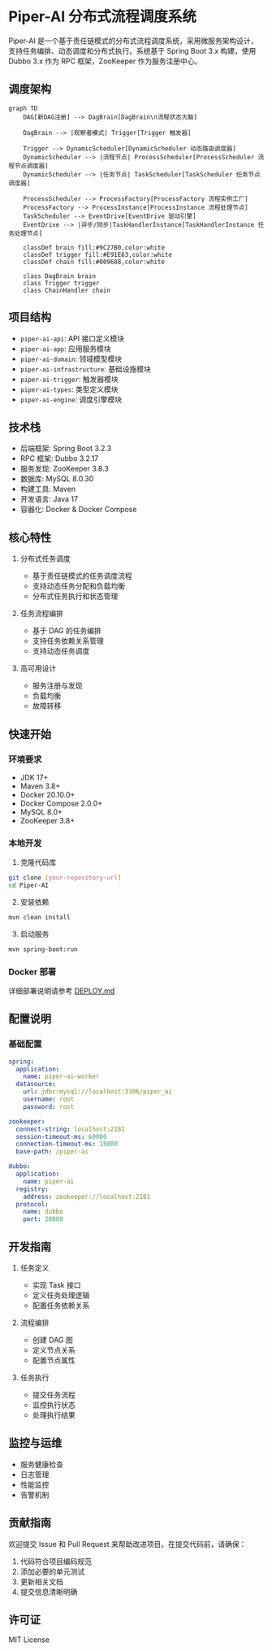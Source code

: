 # Piper-AI 分布式流程调度系统

Piper-AI 是一个基于责任链模式的分布式流程调度系统，采用微服务架构设计，支持任务编排、动态调度和分布式执行。系统基于 Spring Boot 3.x 构建，使用 Dubbo 3.x 作为 RPC 框架，ZooKeeper 作为服务注册中心。

## 调度架构

```mermaid
graph TD
    DAG[新DAG注册] --> DagBrain[DagBrain\n流程状态大脑]
  
    DagBrain --> |观察者模式| Trigger[Trigger 触发器]
  
    Trigger --> DynamicScheduler[DynamicScheduler 动态路由调度器]
    DynamicScheduler --> |流程节点| ProcessScheduler[ProcessScheduler 流程节点调度器]
    DynamicScheduler --> |任务节点| TaskScheduler[TaskScheduler 任务节点调度器]
  
    ProcessScheduler --> ProcessFactory[ProcessFactory 流程实例工厂]
    ProcessFactory --> ProcessInstance[ProcessInstance 流程处理节点]
    TaskScheduler --> EventDrive[EventDrive 驱动引擎]
    EventDrive --> |异步/同步|TaskHandlerInstance[TaskHandlerInstance 任务处理节点]

    classDef brain fill:#9C27B0,color:white
    classDef trigger fill:#E91E63,color:white
    classDef chain fill:#009688,color:white
  
    class DagBrain brain
    class Trigger trigger
    class ChainHandler chain
```

## 项目结构

- `piper-ai-api`: API 接口定义模块
- `piper-ai-app`: 应用服务模块
- `piper-ai-domain`: 领域模型模块
- `piper-ai-infrastructure`: 基础设施模块
- `piper-ai-trigger`: 触发器模块
- `piper-ai-types`: 类型定义模块
- `piper-ai-engine`: 调度引擎模块

## 技术栈

- 后端框架: Spring Boot 3.2.3
- RPC 框架: Dubbo 3.2.17
- 服务发现: ZooKeeper 3.8.3
- 数据库: MySQL 8.0.30
- 构建工具: Maven
- 开发语言: Java 17
- 容器化: Docker & Docker Compose

## 核心特性

1. 分布式任务调度

   - 基于责任链模式的任务调度流程
   - 支持动态任务分配和负载均衡
   - 分布式任务执行和状态管理
2. 任务流程编排

   - 基于 DAG 的任务编排
   - 支持任务依赖关系管理
   - 支持动态任务调度
3. 高可用设计

   - 服务注册与发现
   - 负载均衡
   - 故障转移

## 快速开始

### 环境要求

- JDK 17+
- Maven 3.8+
- Docker 20.10.0+
- Docker Compose 2.0.0+
- MySQL 8.0+
- ZooKeeper 3.8+

### 本地开发

1. 克隆代码库

```bash
git clone [your-repository-url]
cd Piper-AI
```

2. 安装依赖

```bash
mvn clean install
```

3. 启动服务

```bash
mvn spring-boot:run
```

### Docker 部署

详细部署说明请参考 [DEPLOY.md](DEPLOY.md)

## 配置说明

### 基础配置

```yaml
spring:
  application:
    name: piper-ai-worker
  datasource:
    url: jdbc:mysql://localhost:3306/piper_ai
    username: root
    password: root

zookeeper:
  connect-string: localhost:2181
  session-timeout-ms: 60000
  connection-timeout-ms: 15000
  base-path: /piper-ai

dubbo:
  application:
    name: piper-ai
  registry:
    address: zookeeper://localhost:2181
  protocol:
    name: dubbo
    port: 20880
```

## 开发指南

1. 任务定义

   - 实现 Task 接口
   - 定义任务处理逻辑
   - 配置任务依赖关系
2. 流程编排

   - 创建 DAG 图
   - 定义节点关系
   - 配置节点属性
3. 任务执行

   - 提交任务流程
   - 监控执行状态
   - 处理执行结果

## 监控与运维

- 服务健康检查
- 日志管理
- 性能监控
- 告警机制

## 贡献指南

欢迎提交 Issue 和 Pull Request 来帮助改进项目。在提交代码前，请确保：

1. 代码符合项目编码规范
2. 添加必要的单元测试
3. 更新相关文档
4. 提交信息清晰明确

## 许可证

MIT License
